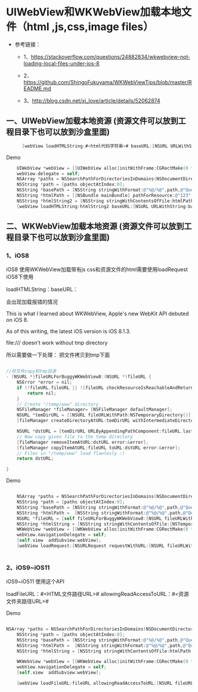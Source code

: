 # UIWebView和WKWebView加载本地文件（html ,js,css,image files）
* 参考链接：

  * 1、https://stackoverflow.com/questions/24882834/wkwebview-not-loading-local-files-under-ios-8

  * 2、https://github.com/ShingoFukuyama/WKWebViewTips/blob/master/README.md

  * 3、http://blog.csdn.net/xj_love/article/details/52062874

## 一、UIWebView加载本地资源   (资源文件可以放到工程目录下也可以放到沙盒里面)
```objectivec
      [webView loadHTMLString:#<html代码字符串># baseURL:[NSURL URLWithString:#<其他资源文件夹路径如js、css等>#]];
```

Demo

```objectivec
    UIWebView *webView = [[UIWebView alloc]initWithFrame:CGRectMake(0 * self.view.bounds.size.width, 0, self.view.bounds.size.width, self.view.bounds.size.height-64)];
    webView.delegate = self;
    NSArray *paths = NSSearchPathForDirectoriesInDomains(NSDocumentDirectory, NSUserDomainMask, YES);
    NSString *path = [paths objectAtIndex:0];
    NSString *basePath = [NSString stringWithFormat:@"%@/%@",path,@"QueHTML/"];
    NSString *htmlPath = [[NSBundle mainBundle] pathForResource:@"123" ofType:@"html"];
    NSString *htmlString2 = [NSString stringWithContentsOfFile:htmlPath encoding:NSUTF8StringEncoding error:nil];
    [webView loadHTMLString:htmlString2 baseURL:[NSURL URLWithString:basePath]];
```

## 二、WKWebView加载本地资源   (资源文件可以放到工程目录下也可以放到沙盒里面)
### 1、iOS8

iOS8 使用WKWebView加载带有js css和资源文件的html需要使用loadRequest
iOS8下使用

loadHTMLString：baseURL：

会出现加载报错的情况

This is what I learned about WKWebView, Apple's new WebKit API debuted on iOS 8.

As of this writing, the latest iOS version is iOS 8.1.3.

file:/// doesn't work without tmp directory

所以需要做一下处理： 把文件拷贝到tmp下面
```objectivec

//将文件copy到tmp目录
- (NSURL *)fileURLForBuggyWKWebView8:(NSURL *)fileURL {
    NSError *error = nil;
    if (!fileURL.fileURL || ![fileURL checkResourceIsReachableAndReturnError:&error]) {
        return nil;
    }
    // Create "/temp/www" directory
    NSFileManager *fileManager= [NSFileManager defaultManager];
    NSURL *temDirURL = [[NSURL fileURLWithPath:NSTemporaryDirectory()] URLByAppendingPathComponent:@"www"];
    [fileManager createDirectoryAtURL:temDirURL withIntermediateDirectories:YES attributes:nil error:&error];

    NSURL *dstURL = [temDirURL URLByAppendingPathComponent:fileURL.lastPathComponent];
    // Now copy given file to the temp directory
    [fileManager removeItemAtURL:dstURL error:&error];
    [fileManager copyItemAtURL:fileURL toURL:dstURL error:&error];
    // Files in "/temp/www" load flawlesly :)
    return dstURL;

}

```
Demo

```objectivec

    NSArray *paths = NSSearchPathForDirectoriesInDomains(NSDocumentDirectory, NSUserDomainMask, YES);
    NSString *path = [paths objectAtIndex:0];
    NSString *basePath = [NSString stringWithFormat:@"%@/%@",path,@"QueHTML/"];
    NSString *htmlPath =  [NSString stringWithFormat:@"%@/%@",path,@"QueHTML/123.html"];
    NSURL *fileURL = [self fileURLForBuggyWKWebView8:[NSURL fileURLWithPath:basePath]];
    NSString *htmlString = [NSString stringWithContentsOfFile:[NSTemporaryDirectory() stringByAppendingPathComponent:[NSString stringWithFormat:@"www/QueHTML/123.html"]] encoding:NSUTF8StringEncoding error:nil];//获取文件路径，现在html的文件路径已经改了。
    WKWebView *webView = [[WKWebView alloc]initWithFrame:CGRectMake(0 * self.view.bounds.size.width, 0, self.view.bounds.size.width, self.view.bounds.size.height - 64)];
    webView.navigationDelegate = self;
    [self.view  addSubview:webView];
    [webView loadRequest:[NSURLRequest requestWithURL:[NSURL fileURLWithPath:[NSTemporaryDirectory() stringByAppendingPathComponent: [NSString stringWithFormat:@"www/QueHTML/123.html"]]]]];
    
```
### 2、iOS9~iOS11

iOS9~iOS11 使用这个API

loadFileURL：#<HTML文件路径URL># allowingReadAccessToURL：#<资源文件夹路径URL>#

Demo

```objectivec

NSArray *paths = NSSearchPathForDirectoriesInDomains(NSDocumentDirectory, NSUserDomainMask, YES);
    NSString *path = [paths objectAtIndex:0];
    NSString *basePath = [NSString stringWithFormat:@"%@/%@",path,@"QueHTML/"];
    NSString *htmlPath =  [NSString stringWithFormat:@"%@/%@",path,@"QueHTML/123.html"];
    NSString *htmlString = [NSString stringWithContentsOfFile:htmlPath encoding:NSUTF8StringEncoding error:nil];//获取文件路径，现在html的文件路径已经改了。

    WKWebView *webView = [[WKWebView alloc]initWithFrame:CGRectMake(0 * self.view.bounds.size.width, 0, self.view.bounds.size.width, self.view.bounds.size.height)];
    webView.navigationDelegate = self;
    [self.view  addSubview:webView];

    [webView loadFileURL:fileURL allowingReadAccessToURL:[NSURL fileURLWithPath:basePath isDirectory:YES]];
    
 ```
    
